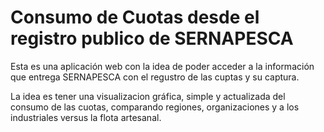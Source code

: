 # Consumo de Cuotas desde el registro publico de SERNAPESCA 

Esta es una aplicación web con la idea de poder acceder a la información que entrega SERNAPESCA con el regustro de las cuptas y su captura.

La idea es tener una visualizacion gráfica, simple y actualizada del consumo de las cuotas, comparando regiones, organizaciones y a los industriales versus la flota artesanal.

